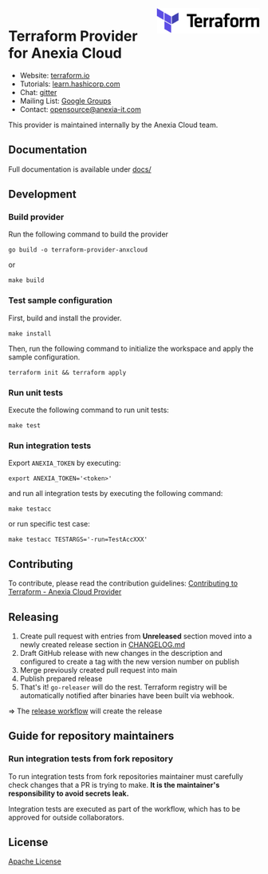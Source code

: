 <a href="https://terraform.io">
    <img src="https://raw.githubusercontent.com/hashicorp/terraform-website/master/public/img/logo-text.svg" alt="Terraform logo" title="Terraform" align="right" height="50" />
</a>

# Terraform Provider for Anexia Cloud

- Website: [terraform.io](https://terraform.io)
- Tutorials: [learn.hashicorp.com](https://learn.hashicorp.com/terraform?track=getting-started#getting-started)
- Chat: [gitter](https://gitter.im/hashicorp-terraform/Lobby)
- Mailing List: [Google Groups](http://groups.google.com/group/terraform-tool)
- Contact: [opensource@anexia-it.com](mailto:opensource@anexia-it.com)

This provider is maintained internally by the Anexia Cloud team.

## Documentation

Full documentation is available under [docs/](docs/index.md)

## Development

### Build provider

Run the following command to build the provider

```shell
go build -o terraform-provider-anxcloud
```

or

```shell
make build
```

### Test sample configuration

First, build and install the provider.

```shell
make install
```

Then, run the following command to initialize the workspace and apply the sample configuration.

```shell
terraform init && terraform apply
```

### Run unit tests

Execute the following command to run unit tests:

```shell
make test
```

### Run integration tests

Export `ANEXIA_TOKEN` by executing:

```shell
export ANEXIA_TOKEN='<token>'
```

and run all integration tests by executing the following command:

```shell
make testacc
```

or run specific test case:

```
make testacc TESTARGS='-run=TestAccXXX'
```

## Contributing

To contribute, please read the contribution guidelines: [Contributing to Terraform - Anexia Cloud Provider](CONTRIBUTING.md)

## Releasing

1. Create pull request with entries from **Unreleased** section moved into a newly created release section in [CHANGELOG.md](CHANGELOG.md)
2. Draft GitHub release with new changes in the description and configured to create a tag with the new version number on publish
3. Merge previously created pull request into main
4. Publish prepared release
5. That's it! `go-releaser` will do the rest. Terraform registry will be automatically notified after binaries have been built via webhook.

=> The [release workflow](https://github.com/anexia-it/terraform-provider-anxcloud/blob/main/.github/workflows/release.yml) will create the release


## Guide for repository maintainers

### Run integration tests from fork repository

To run integration tests from fork repositories maintainer must carefully check changes that a PR is trying to make. **It is the maintainer's responsibility to avoid secrets leak.**

Integration tests are executed as part of the workflow, which has to be approved for outside collaborators.


## License

[Apache License](LICENSE)
